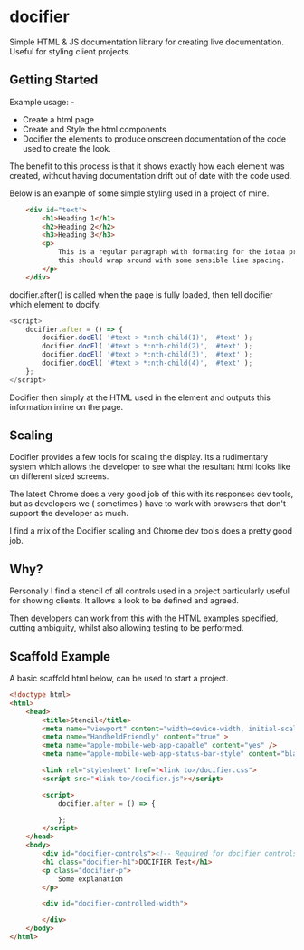 # docifier
Simple HTML &amp; JS documentation library for creating live documentation. Useful for styling client projects.

## Getting Started

Example usage: -
* Create a html page
* Create and Style the html components
* Docifier the elements to produce onscreen documentation of the code used to create the look.

The benefit to this process is that it shows exactly how each element was created, without having documentation drift out of date with the code used.

Below is an example of some simple styling used in a project of mine.

```html
    <div id="text">
        <h1>Heading 1</h1>
        <h2>Heading 2</h2>
        <h3>Heading 3</h3>
        <p>
            This is a regular paragraph with formating for the iotaa project,
            this should wrap around with some sensible line spacing.
        </p>
    </div>
```

docifier.after() is called when the page is fully loaded, then tell docifier which element to docify.

```js
<script>
    docifier.after = () => {
        docifier.docEl( '#text > *:nth-child(1)', '#text' );
        docifier.docEl( '#text > *:nth-child(2)', '#text' );
        docifier.docEl( '#text > *:nth-child(3)', '#text' );
        docifier.docEl( '#text > *:nth-child(4)', '#text' );
    };
</script>
```

Docifier then simply at the HTML used in the element and outputs this information inline on the page.

## Scaling

Docifier provides a few tools for scaling the display. Its a rudimentary system which allows the developer to see what the resultant html looks like on different sized screens.

The latest Chrome does a very good job of this with its responses dev tools, but as developers we ( sometimes ) have to work with browsers that don't support the developer as much.

I find a mix of the Docifier scaling and Chrome dev tools does a pretty good job.

## Why?

Personally I find a stencil of all controls used in a project particularly useful for showing clients. It allows a look to be defined and agreed.

Then developers can work from this with the HTML examples specified, cutting ambiguity, whilst also allowing testing to be performed. 

## Scaffold Example

A basic scaffold html below, can be used to start a project.

```html
<!doctype html>
<html>
    <head>
        <title>Stencil</title>
		<meta name="viewport" content="width=device-width, initial-scale=1.0, user-scalable=no">
		<meta name="HandheldFriendly" content="true" >
		<meta name="apple-mobile-web-app-capable" content="yes" />
		<meta name="apple-mobile-web-app-status-bar-style" content="black" />

        <link rel="stylesheet" href="<link to>/docifier.css">
        <script src="<link to>/docifier.js"></script>

        <script>
            docifier.after = () => {

            };
        </script>
    </head>
    <body>
        <div id="docifier-controls"><!-- Required for docifier controls to be added --></div>
        <h1 class="docifier-h1">DOCIFIER Test</h1>
        <p class="docifier-p">
            Some explanation
        </p>

        <div id="docifier-controlled-width">

        </div>
    </body>
</html>

```
